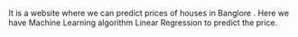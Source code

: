 It is a website where we can predict prices of houses in Banglore .
Here we have Machine Learning algorithm Linear Regression to predict the price.
